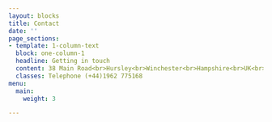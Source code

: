 ```yaml
---
layout: blocks
title: Contact
date: ''
page_sections:
- template: 1-column-text
  block: one-column-1
  headline: Getting in touch
  content: 38 Main Road<br>Hursley<br>Winchester<br>Hampshire<br>UK<br>SO21 2JW
  classes: Telephone (+44)1962 775168
menu:
  main:
    weight: 3

---
```

